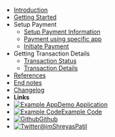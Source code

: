 - [Introduction](/)
- [Getting Started](/pages/getting-started)
- Setup Payment
    - [Setup Payment Information](/pages/setup-payment-info)
    - [Payment using specific app](/pages/pay-with-app)
    - [Initiate Payment](/pages/initiate-payment)
- Getting Transaction Details
    - [Transaction Status](/pages/transaction-status)
    - [Transaction Details](/pages/transaction-details)
- [References](/pages/reference)
- [End notes](/pages/finish)
- [Changelog](/pages/changelog)
- **Links**
- [![Example App](https://icongr.am/devicon/android-original.svg?size=16&color=808080)Demo Application](https://raw.githubusercontent.com/PatilShreyas/EasyUpiPayment-Android/master/app/app-debug.apk)
- [![Example Code](https://icongr.am/feather/code.svg?size=16&color=808080)Example Code](https://github.com/PatilShreyas/EasyUpiPayment-Android/tree/master/app)
- [![Github](https://icongram.jgog.in/simple/github.svg?color=808080&size=16)Github](https://github.com/patilshreyas/EasyUpiPayment-Android)
- [![Twitter](https://icongram.jgog.in/simple/twitter.svg?colored&size=16)@imShreyasPatil](http://twitter.com/imShreyasPatil)